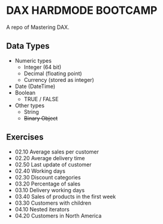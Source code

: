 # DAX HARDMODE BOOTCAMP

A repo of Mastering DAX.

## Data Types
- Numeric types
  - Integer (64 bit)
  - Decimal (floating point)
  - Currency (stored as integer)
- Date (DateTime)
- Boolean
  - TRUE / FALSE
- Other types
  - String
  - ~~Binary Object~~
  
## Exercises
- 02.10 Average sales per customer
- 02.20 Average delivery time
- 02.50 Last update of customer
- 02.40 Working days
- 02.30 Discount categories
- 03.20 Percentage of sales
- 03.10 Delivery working days
- 03.40 Sales of products in the first week
- 03.30 Customers with children
- 04.10 Nested iterators
- 04.20 Customers in North America